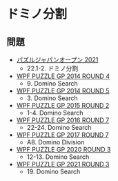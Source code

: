 # ドミノ分割

## 問題
- [パズルジャパンオープン 2021](../questions/jwpc2021.md)
	- 22.1-2. ドミノ分割
- [WPF PUZZLE GP 2014 ROUND 4](../questions/wpfpgp2014-4.md)
	- 9\. Domino Search
- [WPF PUZZLE GP 2014 ROUND 5](../questions/wpfpgp2014-5.md)
	- 3\. Domino Search
- [WPF PUZZLE GP 2015 ROUND 2](../questions/wpfpgp2015-2.md)
	- 1-4. Domino Search
- [WPF PUZZLE GP 2016 ROUND 7](../questions/wpfpgp2016-7.md)
	- 22-24. Domino Search
- [WPF PUZZLE GP 2017 ROUND 7](../questions/wpfpgp2017-7.md)
	- A8. Domino Division
- [WPF PUZZLE GP 2020 ROUND 3](../questions/wpfpgp2020-3.md)
	- 12-13. Domino Search
- [WPF PUZZLE GP 2021 ROUND 3](../questions/wpfpgp2021-3.md)
	- 19\. Domino Search
